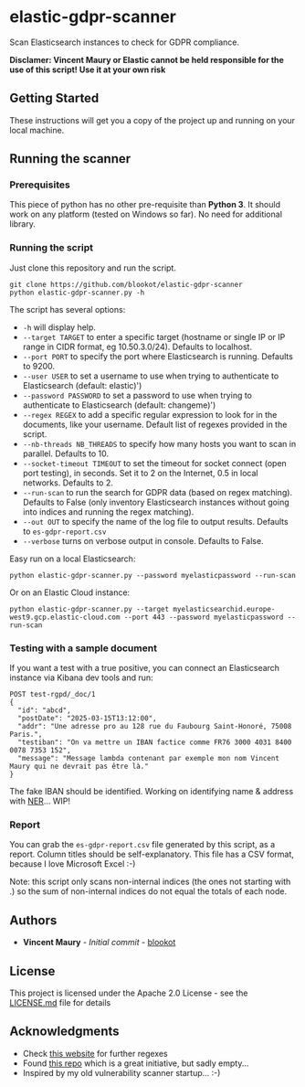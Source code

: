 # elastic-gdpr-scanner

Scan Elasticsearch instances to check for GDPR compliance.

**Disclamer: Vincent Maury or Elastic cannot be held responsible for the use of this script! Use it at your own risk**

## Getting Started

These instructions will get you a copy of the project up and running on your local machine.

## Running the scanner

### Prerequisites

This piece of python has no other pre-requisite than **Python 3**.
It should work on any platform (tested on Windows so far).
No need for additional library.

### Running the script

Just clone this repository and run the script.

```
git clone https://github.com/blookot/elastic-gdpr-scanner
python elastic-gdpr-scanner.py -h
```

The script has several options:
* `-h` will display help.
* `--target TARGET` to enter a specific target (hostname or single IP or IP range in CIDR format, eg 10.50.3.0/24). Defaults to localhost.
* `--port PORT` to specify the port where Elasticsearch is running. Defaults to 9200.
* `--user USER` to set a username to use when trying to authenticate to Elasticsearch (default: elastic)')
* `--password PASSWORD` to set a password to use when trying to authenticate to Elasticsearch (default: changeme)')
* `--regex REGEX` to add a specific regular expression to look for in the documents, like your username. Default list of regexes provided in the script.
* `--nb-threads NB_THREADS` to specify how many hosts you want to scan in parallel. Defaults to 10.
* `--socket-timeout TIMEOUT` to set the timeout for socket connect (open port testing), in seconds. Set it to 2 on the Internet, 0.5 in local networks. Defaults to 2.
* `--run-scan` to run the search for GDPR data (based on regex matching). Defaults to False (only inventory Elasticsearch instances without going into indices and running the regex matching).
* `--out OUT` to specify the name of the log file to output results. Defaults to `es-gdpr-report.csv`
* `--verbose` turns on verbose output in console. Defaults to False.

Easy run on a local Elasticsearch:
```
python elastic-gdpr-scanner.py --password myelasticpassword --run-scan
```
Or on an Elastic Cloud instance:
```
python elastic-gdpr-scanner.py --target myelasticsearchid.europe-west9.gcp.elastic-cloud.com --port 443 --password myelasticpassword --run-scan
```

### Testing with a sample document

If you want a test with a true positive, you can connect an Elasticsearch instance via Kibana dev tools and run:

```
POST test-rgpd/_doc/1
{
  "id": "abcd",
  "postDate": "2025-03-15T13:12:00",
  "addr": "Une adresse pro au 128 rue du Faubourg Saint-Honoré, 75008 Paris.",
  "testiban": "On va mettre un IBAN factice comme FR76 3000 4031 8400 0078 7353 152",
  "message": "Message lambda contenant par exemple mon nom Vincent Maury qui ne devrait pas être là."
}
```

The fake IBAN should be identified.
Working on identifying name & address with [NER](https://en.wikipedia.org/wiki/Named-entity_recognition)... WIP!

### Report

You can grab the `es-gdpr-report.csv` file generated by this script, as a report. Column titles should be self-explanatory.
This file has a CSV format, because I love Microsoft Excel :-)

Note: this script only scans non-internal indices (the ones not starting with .) so the sum of non-internal indices do not equal the totals of each node.

## Authors

* **Vincent Maury** - *Initial commit* - [blookot](https://github.com/blookot)

## License

This project is licensed under the Apache 2.0 License - see the [LICENSE.md](LICENSE.md) file for details

## Acknowledgments

* Check [this website](https://ipsec.pl/data-protection/2012/european-personal-data-regexp-patterns.html) for further regexes
* Found [this repo](https://github.com/tvfischer/gdpr-data-patterns-detection) which is a great initiative, but sadly empty...
* Inspired by my old vulnerability scanner startup... :-)
